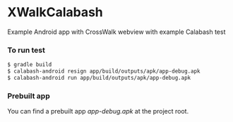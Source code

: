 # XWalkCalabash
Example Android app with CrossWalk webview with example Calabash test

### To run test
```sh
$ gradle build
$ calabash-android resign app/build/outputs/apk/app-debug.apk
$ calabash-android run app/build/outputs/apk/app-debug.apk
```

### Prebuilt app
You can find a prebuilt app *app-debug.apk* at the project root.
